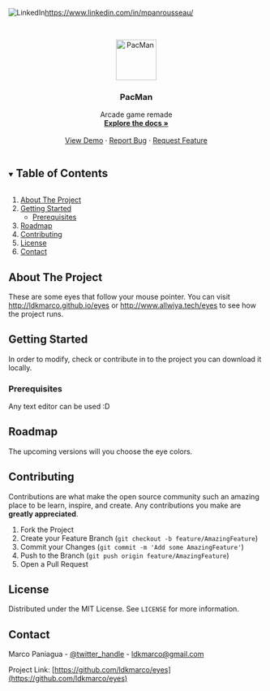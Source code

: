 ![LinkedIn][linkedin-shield]https://www.linkedin.com/in/mpanrousseau/



<br />
<p align="center">
  <a href="https://github.com/ldkmarco/eyes">
    <img src="images/PacMan1.png" alt="PacMan" width="80" height="80">
  </a>

  <h3 align="center">PacMan</h3>

  <p align="center">
    Arcade game remade
    <br />
    <a href="https://github.com/ldkmarco/eyes"><strong>Explore the docs »</strong></a>
    <br />
    <br />
    <a href="https://github.com/ldkmarco/eyes">View Demo</a>
    ·
    <a href="https://github.com/ldkmarco/eyes/issues">Report Bug</a>
    ·
    <a href="https://github.com/ldkmarco/eyes/issues">Request Feature</a>
  </p>
</p>



<!-- TABLE OF CONTENTS -->
<details open="open">
  <summary><h2 style="display: inline-block">Table of Contents</h2></summary>
  <ol>
    <li>
      <a href="#about-the-project">About The Project</a>
    </li>
    <li>
      <a href="#getting-started">Getting Started</a>
      <ul>
        <li><a href="#prerequisites">Prerequisites</a></li>
      </ul>
    </li>
    <li><a href="#roadmap">Roadmap</a></li>
    <li><a href="#contributing">Contributing</a></li>
    <li><a href="#license">License</a></li>
    <li><a href="#contact">Contact</a></li>
  </ol>
</details>



<!-- ABOUT THE PROJECT -->
## About The Project

These are some eyes that follow your mouse pointer. You can visit http://ldkmarco.github.io/eyes or http://www.allwiya.tech/eyes to see how the project runs.


<!-- GETTING STARTED -->
## Getting Started

In order to modify, check or contribute in to the project you can download it locally.

### Prerequisites

Any text editor can be used :D

<!-- ROADMAP -->
## Roadmap

The upcoming versions will you choose the eye colors.

<!-- CONTRIBUTING -->
## Contributing

Contributions are what make the open source community such an amazing place to be learn, inspire, and create. Any contributions you make are **greatly appreciated**.

1. Fork the Project
2. Create your Feature Branch (`git checkout -b feature/AmazingFeature`)
3. Commit your Changes (`git commit -m 'Add some AmazingFeature'`)
4. Push to the Branch (`git push origin feature/AmazingFeature`)
5. Open a Pull Request

<!-- LICENSE -->
## License

Distributed under the MIT License. See `LICENSE` for more information.



<!-- CONTACT -->
## Contact

Marco Paniagua - [@twitter_handle](https://twitter.com/ldkmarco) - ldkmarco@gmail.com

Project Link: [https://github.com/ldkmarco/eyes](https://github.com/ldkmarco/eyes)

[linkedin-shield]: https://img.shields.io/badge/-LinkedIn-black.svg?style=for-the-badge&logo=linkedin&colorB=555
[linkedin-url]: https://www.linkedin.com/in/mpanrousseau/
